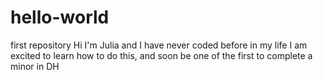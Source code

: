 # hello-world
first repository
Hi I'm Julia and I have never coded before in my life
I am excited to learn how to do this, and soon be one of the first to complete a minor in DH
